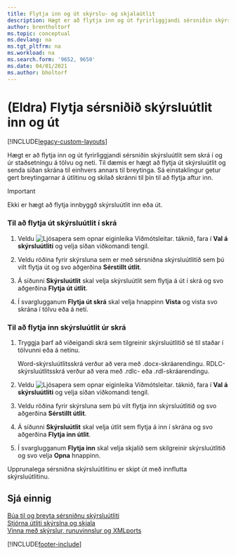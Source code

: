 ```yaml
---
title: Flytja inn og út skýrslu- og skjalaútlit
description: Hægt er að flytja inn og út fyrirliggjandi sérsniðin skýrsluútlit sem skrá í og úr staðsetningu á tölvu og neti.
author: brentholtorf
ms.topic: conceptual
ms.devlang: na
ms.tgt_pltfrm: na
ms.workload: na
ms.search.form: '9652, 9650'
ms.date: 04/01/2021
ms.author: bholtorf
---
```

# <a name="legacy-import-and-export-custom-report-layouts"></a>(Eldra) Flytja sérsniðið skýrsluútlit inn og út

[!INCLUDE[legacy-custom-layouts](includes/legacy-custom-layouts.md)]

Hægt er að flytja inn og út fyrirliggjandi sérsniðin skýrsluútlit sem skrá í og úr staðsetningu á tölvu og neti. Til dæmis er hægt að flytja út skýrsluútlit og senda síðan skrána til einhvers annars til breytinga. Sá einstaklingur getur gert breytingarnar á útlitinu og skilað skránni til þín til að flytja aftur inn.  

> [!IMPORTANT]  
>  Ekki er hægt að flytja innbyggð skýrsluútlit inn eða út.  

### <a name="to-export-a-report-layout-to-a-file"></a>Til að flytja út skýrsluútlit í skrá

1.  Veldu ![Ljósapera sem opnar eiginleika Viðmótsleitar.](media/ui-search/search_small.png "Segðu mér hvað þú vilt gera") táknið, fara í **Val á skýrsluútliti** og velja síðan viðkomandi tengil.  

2.  Veldu röðina fyrir skýrsluna sem er með sérsniðna skýrsluútlitið sem þú vilt flytja út og svo aðgerðina **Sérstillt útlit**.  

3.  Á síðunni **Skýrsluútlit** skal velja skýrsluútlit sem flytja á út í skrá og svo aðgerðina **Flytja út útlit**.  

4.  Í svarglugganum **Flytja út skrá** skal velja hnappinn **Vista** og vista svo skrána í tölvu eða á neti.  

### <a name="to-import-a-report-layout-file"></a>Til að flytja inn skýrsluútlit úr skrá

1.  Tryggja þarf að viðeigandi skrá sem tilgreinir skýrsluútlitið sé til staðar í tölvunni eða á netinu.  

     Word-skýrsluútlitsskrá verður að vera með .docx-skráarendingu. RDLC-skýrsluútlitsskrá verður að vera með .rdlc- eða .rdl-skráarendingu.  

2.  Veldu ![Ljósapera sem opnar eiginleika Viðmótsleitar.](media/ui-search/search_small.png "Segðu mér hvað þú vilt gera") táknið, fara í **Val á skýrsluútliti** og velja síðan viðkomandi tengil.  

3.  Veldu röðina fyrir skýrsluna sem þú vilt flytja inn skýrsluútlitið og svo aðgerðina **Sérstillt útlit**.  

4.  Á síðunni **Skýrsluútlit** skal velja útlit sem flytja á inn í skrána og svo aðgerðina **Flytja inn útlit**.  

5.  Í svarglugganum **Flytja inn** skal velja skjalið sem skilgreinir skýrsluútlitið og svo velja **Opna** hnappinn.  

 Upprunalega sérsniðna skýrsluútlitinu er skipt út með innflutta skýrsluútlitinu.  

## <a name="see-also"></a>Sjá einnig

[Búa til og breyta sérsniðnu skýrsluútliti](ui-how-create-custom-report-layout.md)   
[Stjórna útliti skýrslna og skjala](ui-manage-report-layouts.md)  
[Vinna með skýrslur, runuvinnslur og XMLports](ui-work-report.md)    


[!INCLUDE[footer-include](includes/footer-banner.md)]
